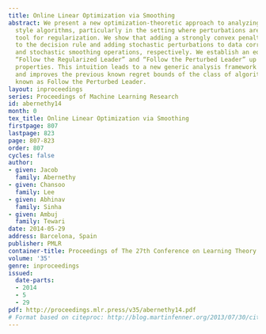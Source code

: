 ```yaml
---
title: Online Linear Optimization via Smoothing
abstract: We present a new optimization-theoretic approach to analyzing Follow-the-Leader
  style algorithms, particularly in the setting where perturbations are used as a
  tool for regularization. We show that adding a strongly convex penalty function
  to the decision rule and adding stochastic perturbations to data correspond to deterministic
  and stochastic smoothing operations, respectively. We establish an equivalence between
  “Follow the Regularized Leader” and “Follow the Perturbed Leader” up to the smoothness
  properties. This intuition leads to a new generic analysis framework that recovers
  and improves the previous known regret bounds of the class of algorithms commonly
  known as Follow the Perturbed Leader.
layout: inproceedings
series: Proceedings of Machine Learning Research
id: abernethy14
month: 0
tex_title: Online Linear Optimization via Smoothing
firstpage: 807
lastpage: 823
page: 807-823
order: 807
cycles: false
author:
- given: Jacob
  family: Abernethy
- given: Chansoo
  family: Lee
- given: Abhinav
  family: Sinha
- given: Ambuj
  family: Tewari
date: 2014-05-29
address: Barcelona, Spain
publisher: PMLR
container-title: Proceedings of The 27th Conference on Learning Theory
volume: '35'
genre: inproceedings
issued:
  date-parts:
  - 2014
  - 5
  - 29
pdf: http://proceedings.mlr.press/v35/abernethy14.pdf
# Format based on citeproc: http://blog.martinfenner.org/2013/07/30/citeproc-yaml-for-bibliographies/
---
```

